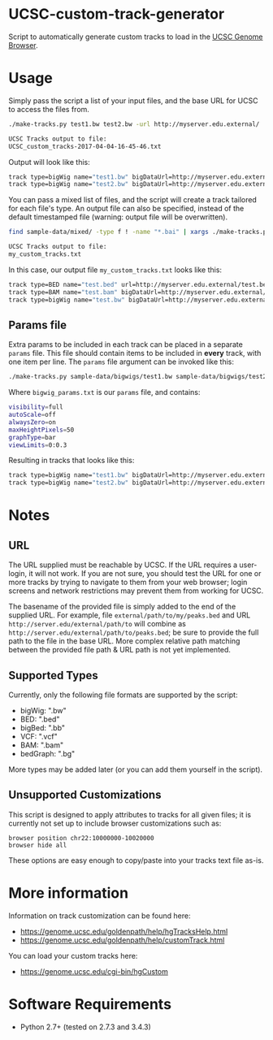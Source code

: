 # UCSC-custom-track-generator
Script to automatically generate custom tracks to load in the [UCSC Genome Browser](https://genome.ucsc.edu/). 

# Usage

Simply pass the script a list of your input files, and the base URL for UCSC to access the files from. 

```bash
./make-tracks.py test1.bw test2.bw -url http://myserver.edu.external/

UCSC Tracks output to file:
UCSC_custom_tracks-2017-04-04-16-45-46.txt
```

Output will look like this:

```bash
track type=bigWig name="test1.bw" bigDataUrl=http://myserver.edu.external/test1.bw
track type=bigWig name="test2.bw" bigDataUrl=http://myserver.edu.external/test2.bw
```

You can pass a mixed list of files, and the script will create a track tailored for each file's type. An output file can also be specified, instead of the default timestamped file (warning: output file will be overwritten).

```bash
find sample-data/mixed/ -type f ! -name "*.bai" | xargs ./make-tracks.py -url http://myserver.edu.external/ -o my_custom_tracks.txt

UCSC Tracks output to file:
my_custom_tracks.txt
```

In this case, our output file `my_custom_tracks.txt` looks like this:

```bash
track type=BED name="test.bed" url=http://myserver.edu.external/test.bed
track type=BAM name="test.bam" bigDataUrl=http://myserver.edu.external/test.bam
track type=bigWig name="test.bw" bigDataUrl=http://myserver.edu.external/test.bw
```

## Params file

Extra params to be included in each track can be placed in a separate `params` file. This file should contain items to be included in **every** track, with one item per line. The `params` file argument can be invoked like this:

```bash
./make-tracks.py sample-data/bigwigs/test1.bw sample-data/bigwigs/test2.bw -url http://myserver.edu.external/ -p bigwig_params.txt
```

Where `bigwig_params.txt` is our `params` file, and contains:

```bash
visibility=full
autoScale=off
alwaysZero=on
maxHeightPixels=50
graphType=bar
viewLimits=0:0.3
```
Resulting in tracks that looks like this:

```bash
track type=bigWig name="test1.bw" bigDataUrl=http://myserver.edu.external/test1.bw visibility=full autoScale=off alwaysZero=on maxHeightPixels=50 graphType=bar viewLimits=0:0.3
track type=bigWig name="test2.bw" bigDataUrl=http://myserver.edu.external/test2.bw visibility=full autoScale=off alwaysZero=on maxHeightPixels=50 graphType=bar viewLimits=0:0.3
```
# Notes

## URL

The URL supplied must be reachable by UCSC. If the URL requires a user-login, it will not work. If you are not sure, you should test the URL for one or more tracks by trying to navigate to them from your web browser; login screens and network restrictions may prevent them from working for UCSC. 

The basename of the provided file is simply added to the end of the supplied URL. For example, file `external/path/to/my/peaks.bed` and URL `http://server.edu/external/path/to` will combine as `http://server.edu/external/path/to/peaks.bed`; be sure to provide the full path to the file in the base URL. More complex relative path matching between the provided file path & URL path is not yet implemented. 

## Supported Types

Currently, only the following file formats are supported by the script:

- bigWig: ".bw"
- BED: ".bed"
- bigBed: ".bb"
- VCF: ".vcf"
- BAM: ".bam"
- bedGraph: ".bg"

More types may be added later (or you can add them yourself in the script).

## Unsupported Customizations

This script is designed to apply attributes to tracks for all given files; it is currently not set up to include browser customizations such as:

```
browser position chr22:10000000-10020000
browser hide all
```

These options are easy enough to copy/paste into your tracks text file as-is.

# More information

Information on track customization can be found here:

- https://genome.ucsc.edu/goldenpath/help/hgTracksHelp.html
- https://genome.ucsc.edu/goldenpath/help/customTrack.html


You can load your custom tracks here:
- https://genome.ucsc.edu/cgi-bin/hgCustom

# Software Requirements
- Python 2.7+ (tested on 2.7.3 and 3.4.3)
